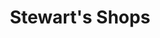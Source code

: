 ---
title: "Stewart's Shops"
url: /schenectady/stewarts-shops-freemans-bridge-road/
shop: Lebensmittel
---